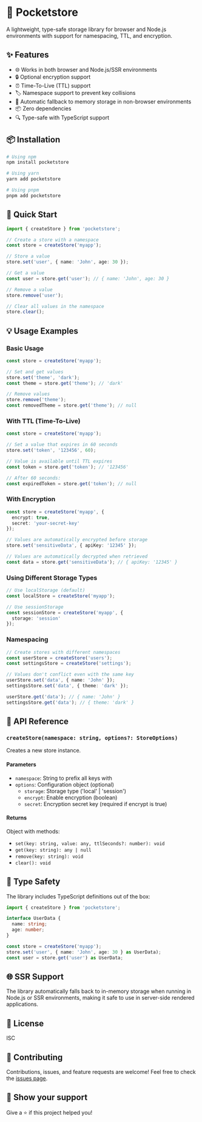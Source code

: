 # 🚀 Pocketstore

A lightweight, type-safe storage library for browser and Node.js environments with support for namespacing, TTL, and encryption.

## ✨ Features

- 🌐 Works in both browser and Node.js/SSR environments
- 🔒 Optional encryption support
- ⏰ Time-To-Live (TTL) support
- 🏷️ Namespace support to prevent key collisions
- 💾 Automatic fallback to memory storage in non-browser environments
- 📦 Zero dependencies
- 🔍 Type-safe with TypeScript support

## 📦 Installation

```bash
# Using npm
npm install pocketstore

# Using yarn
yarn add pocketstore

# Using pnpm
pnpm add pocketstore
```

## 🚀 Quick Start

```typescript
import { createStore } from 'pocketstore';

// Create a store with a namespace
const store = createStore('myapp');

// Store a value
store.set('user', { name: 'John', age: 30 });

// Get a value
const user = store.get('user'); // { name: 'John', age: 30 }

// Remove a value
store.remove('user');

// Clear all values in the namespace
store.clear();
```

## 💡 Usage Examples

### Basic Usage

```typescript
const store = createStore('myapp');

// Set and get values
store.set('theme', 'dark');
const theme = store.get('theme'); // 'dark'

// Remove values
store.remove('theme');
const removedTheme = store.get('theme'); // null
```

### With TTL (Time-To-Live)

```typescript
const store = createStore('myapp');

// Set a value that expires in 60 seconds
store.set('token', '123456', 60);

// Value is available until TTL expires
const token = store.get('token'); // '123456'

// After 60 seconds:
const expiredToken = store.get('token'); // null
```

### With Encryption

```typescript
const store = createStore('myapp', {
  encrypt: true,
  secret: 'your-secret-key'
});

// Values are automatically encrypted before storage
store.set('sensitiveData', { apiKey: '12345' });

// Values are automatically decrypted when retrieved
const data = store.get('sensitiveData'); // { apiKey: '12345' }
```

### Using Different Storage Types

```typescript
// Use localStorage (default)
const localStore = createStore('myapp');

// Use sessionStorage
const sessionStore = createStore('myapp', {
  storage: 'session'
});
```

### Namespacing

```typescript
// Create stores with different namespaces
const userStore = createStore('users');
const settingsStore = createStore('settings');

// Values don't conflict even with the same key
userStore.set('data', { name: 'John' });
settingsStore.set('data', { theme: 'dark' });

userStore.get('data'); // { name: 'John' }
settingsStore.get('data'); // { theme: 'dark' }
```

## 🔧 API Reference

### `createStore(namespace: string, options?: StoreOptions)`

Creates a new store instance.

#### Parameters

- `namespace`: String to prefix all keys with
- `options`: Configuration object (optional)
  - `storage`: Storage type ('local' | 'session')
  - `encrypt`: Enable encryption (boolean)
  - `secret`: Encryption secret key (required if encrypt is true)

#### Returns

Object with methods:
- `set(key: string, value: any, ttlSeconds?: number): void`
- `get(key: string): any | null`
- `remove(key: string): void`
- `clear(): void`

## 🔐 Type Safety

The library includes TypeScript definitions out of the box:

```typescript
import { createStore } from 'pocketstore';

interface UserData {
  name: string;
  age: number;
}

const store = createStore('myapp');
store.set('user', { name: 'John', age: 30 } as UserData);
const user = store.get('user') as UserData;
```

## 🌐 SSR Support

The library automatically falls back to in-memory storage when running in Node.js or SSR environments, making it safe to use in server-side rendered applications.

## 📝 License

ISC

## 🤝 Contributing

Contributions, issues, and feature requests are welcome! Feel free to check the [issues page](https://github.com/yourusername/pocketstore/issues).

## 🌟 Show your support

Give a ⭐️ if this project helped you!
